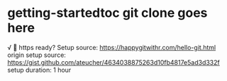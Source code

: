 # getting-startedtoc git clone goes here
√ 💩
https ready?
Setup source: https://happygitwithr.com/hello-git.html
origin setup source: https://gist.github.com/ateucher/4634038875263d10fb4817e5ad3d332f
setup duration: 1 hour
